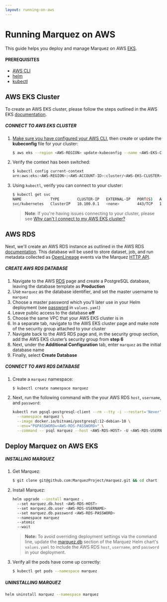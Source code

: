 ```yaml
---
layout: running-on-aws
---
```


# Running Marquez on AWS

This guide helps you deploy and manage Marquez on AWS [EKS](https://aws.amazon.com/eks).

#### PREREQUISITES

* [AWS CLI](https://docs.aws.amazon.com/cli/latest/userguide/cli-chap-getting-started.html)
* [helm](https://helm.sh/docs/helm/helm_install/)
* [kubectl](https://kubernetes.io/docs/tasks/tools/)

## AWS EKS Cluster

To create an AWS EKS cluster, please follow the steps outlined in the AWS EKS [documentation](https://docs.aws.amazon.com/eks/latest/userguide/create-cluster.html).

##### CONNECT TO AWS EKS CLUSTER

1. [Make sure you have configured your AWS CLI](https://docs.aws.amazon.com/cli/latest/userguide/cli-configure-files.html), then create or update the **kubeconfig** file for your cluster:

   ```bash
   $ aws eks --region <AWS-REGION> update-kubeconfig --name <AWS-EKS-CLUSTER>
   ```

2. Verify the context has been switched:

   ```bash
   $ kubectl config current-context
   arn:aws:eks:<AWS-REGION>:<AWS-ACCOUNT-ID>:cluster/<AWS-EKS-CLUSTER>
   ```

3. Using `kubectl`, verify you can connect to your cluster:

   ```bash
   $ kubectl get svc
   NAME             TYPE        CLUSTER-IP   EXTERNAL-IP   PORT(S)   AGE
   svc/kubernetes   ClusterIP   10.100.0.1   <none>        443/TCP   1m
   ```

   > **Note**: If you're having issues connecting to your cluster, please see [Why can't I connect to my AWS EKS cluster?](https://aws.amazon.com/premiumsupport/knowledge-center/eks-cluster-connection)

## AWS RDS

Next, we'll create an AWS RDS instance as outlined in the AWS RDS [documentation](https://docs.aws.amazon.com/AmazonRDS/latest/UserGuide/USER_CreateDBInstance.html). This database will be used to store dataset, job, and run metadata collected as [OpenLineage](https://openlineage.io) events via the Marquez [HTTP API](https://marquezproject.github.io/marquez/openapi.html).

##### CREATE AWS RDS DATABASE

1. Navigate to the AWS [RDS](https://console.aws.amazon.com/rds/home) page and create a PostgreSQL database, leaving the database template as **Production**
2. Use `marquez` as the database identifier, and set the master username to `marquez`
3. Choose a master password which you’ll later use in your Helm deployment (see [password](https://github.com/MarquezProject/marquez/blob/main/chart/values.yaml#L32)  in `values.yaml`)
4. Leave public access to the database **off**
5. Choose the same VPC that your AWS EKS cluster is in
6. In a separate tab, navigate to the AWS EKS cluster page and make note of the security group attached to your cluster
7. Navigate back to the AWS RDS page and, in the security group section, add the AWS EKS cluster’s security group from **step 6**
8. Next, under the **Additional Configuration** tab, enter `marquez` as the initial database name
9. Finally, select **Create Database**

##### CONNECT TO AWS RDS DATABASE

1. Create a `marquez` namespace:

   ```bash
   $ kubectl create namespace marquez
   ```

2. Next, run the following command with the your AWS RDS `host`, `username`, and `password`:

   ```bash
   kubectl run pgsql-postgresql-client --rm --tty -i --restart='Never' \
     --namespace marquez \
     --image docker.io/bitnami/postgresql:12-debian-10 \
     --env="PGPASSWORD=<AWS-RDS-PASSWORD>" \
     --command -- psql marquez --host <AWS-RDS-HOST> -U <AWS-RDS-USERNAME> -d marquez -p 5432
   ```

## Deploy Marquez on AWS EKS

##### INSTALLING MARQUEZ

1. Get Marquez:

   ```bash
   $ git clone git@github.com:MarquezProject/marquez.git && cd chart
   ```

2. Install Marquez:

   ```bash
   helm upgrade --install marquez .
     --set marquez.db.host <AWS-RDS-HOST>
     --set marquez.db.user <AWS-RDS-USERNAME>
     --set marquez.db.password <AWS-RDS-PASSWORD>
     --namespace marquez
     --atomic
     --wait
   ```

   > **Note:** To avoid overriding deployment settings via the command line, update the [marquez.db](https://github.com/MarquezProject/marquez/blob/main/chart/values.yaml#L27) section of the Marquez Helm chart's `values.yaml` to include the AWS RDS `host`, `username`, and `password` in your deployment.

3. Verify all the pods have come up correctly:

   ```bash
   $ kubectl get pods --namespace marquez
   ```

##### UNINSTALLING MARQUEZ

```bash
helm uninstall marquez --namespace marquez
```
